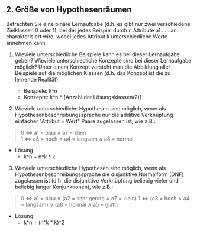 ## 2. Größe von Hypothesenräumen
Betrachten Sie eine binäre Lernaufgabe (d.h. es gibt nur zwei verschiedene Zielklassen 0 oder 1), bei der jedes Beispiel durch n Attribute a1 . . . an charakterisiert wird, wobei jedes Attribut k unterschiedliche Werte annehmen kann.

1. Wieviele unterschiedliche Beispiele kann es bei dieser Lernaufgabe geben? Wieviele unterschiedliche Konzepte sind bei dieser Lernaufgabe möglich? Unter einem Konzept versteht man die Abbildung aller Beispiele auf die möglichen Klassen (d.h. das Konzept ist die zu lernende Realität).
    * Beispiele: k^n
    * Konzepte: k^n * [Anzahl der Lösungsklassen(2)]

2. Wieviele unterschiedliche Hypothesen sind möglich, wenn als Hypothesenbeschreibungssprache nur die additive Verknüpfung einfacher "Attribut = Wert" Paare zugelassen ist, wie z.B.:

> 0 ⇔ a1 = blau ∧ a7 = klein <br/>
> 1 ⇔ a3 = hoch ∧ a4 = langsam ∧ a8 = normal

* Lösung
    * k^n + n^k * k

3. Wieviele unterschiedliche Hypothesen sind möglich, wenn als Hypothesenbeschreibungssprache die disjunktive Normalform (DNF) zugelassen ist (d.h. die disjunktive Verknüpfung beliebig vieler und beliebig langer Konjunktionen), wie z.B.:

> 0 ⇔ a1 = blau ∨ (a2 = sehr gering ∧ a7 = klein)
> 1 ⇔ (a3 = hoch ∧ a4 = langsam) ∨ (a8 = normal ∧ a5 = glatt)

* Lösung
    *  k^n + (n^k * k)^2 

